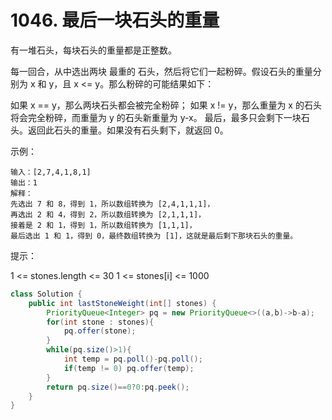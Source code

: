 # 1046. 最后一块石头的重量

有一堆石头，每块石头的重量都是正整数。

每一回合，从中选出两块 最重的 石头，然后将它们一起粉碎。假设石头的重量分别为 x 和 y，且 x <= y。那么粉碎的可能结果如下：

如果 x == y，那么两块石头都会被完全粉碎；
如果 x != y，那么重量为 x 的石头将会完全粉碎，而重量为 y 的石头新重量为 y-x。
最后，最多只会剩下一块石头。返回此石头的重量。如果没有石头剩下，就返回 0。

 

示例：

	输入：[2,7,4,1,8,1]
	输出：1
	解释：
	先选出 7 和 8，得到 1，所以数组转换为 [2,4,1,1,1]，
	再选出 2 和 4，得到 2，所以数组转换为 [2,1,1,1]，
	接着是 2 和 1，得到 1，所以数组转换为 [1,1,1]，
	最后选出 1 和 1，得到 0，最终数组转换为 [1]，这就是最后剩下那块石头的重量。
	 

提示：

1 <= stones.length <= 30
1 <= stones[i] <= 1000

```java
class Solution {
    public int lastStoneWeight(int[] stones) {
        PriorityQueue<Integer> pq = new PriorityQueue<>((a,b)->b-a);
        for(int stone : stones){
            pq.offer(stone);
        }  
        while(pq.size()>1){
            int temp = pq.poll()-pq.poll();
            if(temp != 0) pq.offer(temp);
        }
        return pq.size()==0?0:pq.peek();
    }
}
```
